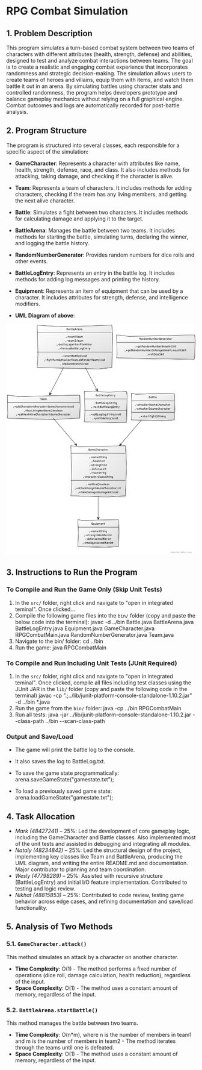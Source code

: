 # RPG Combat Simulation

## 1. Problem Description

This program simulates a turn-based combat system between two teams of characters with different attributes (health, strength, defense) and abilities, designed to test and analyze combat interactions between teams. The goal is to create a realistic and engaging combat experience that incorporates randomness and strategic decision-making. The simulation allows users to create teams of heroes and villains, equip them with items, and watch them battle it out in an arena. By simulating battles using character stats and controlled randomness, the program helps developers prototype and balance gameplay mechanics without relying on a full graphical engine. Combat outcomes and logs are automatically recorded for post-battle analysis.

## 2. Program Structure

The program is structured into several classes, each responsible for a specific aspect of the simulation:

*   **GameCharacter**: Represents a character with attributes like name, health, strength, defense, race, and class. It also includes methods for attacking, taking damage, and checking if the character is alive.
*   **Team**: Represents a team of characters. It includes methods for adding characters, checking if the team has any living members, and getting the next alive character.
*   **Battle**: Simulates a fight between two characters. It includes methods for calculating damage and applying it to the target.
*   **BattleArena**: Manages the battle between two teams. It includes methods for starting the battle, simulating turns, declaring the winner, and logging the battle history.
*   **RandomNumberGenerator**: Provides random numbers for dice rolls and other events.
*   **BattleLogEntry**: Represents an entry in the battle log. It includes methods for adding log messages and printing the history.
*   **Equipment**: Represents an item of equipment that can be used by a character. It includes attributes for strength, defense, and intelligence modifiers.

*   **UML Diagram of above**:

![alt text](image-1.png)

## 3. Instructions to Run the Program

### To Compile and Run the Game Only (Skip Unit Tests)

1. In the `src/` folder, right click and navigate to "open in integrated teminal". Once clicked...
2. Compile the following game files into the `bin/` folder (copy and paste the below code into the terminal):
 javac -d ../bin Battle.java BattleArena.java BattleLogEntry.java Equipment.java GameCharacter.java RPGCombatMain.java RandomNumberGenerator.java Team.java
3. Navigate to the bin/ folder:
 cd ../bin
4. Run the game:
 java RPGCombatMain

### To Compile and Run Including Unit Tests (JUnit Required)

1. In the `src/` folder, right click and navigate to "open in integrated teminal". Once clicked, compile all files including test classes using the JUnit JAR in the `lib/` folder (copy and paste the following code in the terminal)
 javac -cp ".;../lib/junit-platform-console-standalone-1.10.2.jar" -d ../bin *.java
2. Run the game from the `bin/` folder:
 java -cp ../bin RPGCombatMain
3. Run all tests:
 java -jar ../lib/junit-platform-console-standalone-1.10.2.jar --class-path ../bin --scan-class-path

### Output and Save/Load
* The game will print the battle log to the console.

* It also saves the log to BattleLog.txt.

* To save the game state programmatically:
 arena.saveGameState("gamestate.txt");
* To load a previously saved game state:
 arena.loadGameState("gamestate.txt");

 
## 4. Task Allocation

*   *Mark (48427241)* – 25%: Led the development of core gameplay logic, including the GameCharacter and Battle classes. Also implemented most of the unit tests and assisted in debugging and integrating all modules.
*   *Nataly (48234842)* – 25%: Led the structural design of the project, implementing key classes like Team and BattleArena, producing the UML diagram, and writing the entire README.md and documentation. Major contributor to planning and team coordination.
*   *Wesly (47798289)* – 25%: Assisted with recursive structure (BattleLogEntry) and initial I/O feature implementation. Contributed to testing and logic review. 
*   *Nikhat (48815853)* – 25%: Contributed to code review, testing game behavior across edge cases, and refining documentation and save/load functionality.

## 5. Analysis of Two Methods

### 5.1. `GameCharacter.attack()`

This method simulates an attack by a character on another character.

*   **Time Complexity**: O(1) - The method performs a fixed number of operations (dice roll, damage calculation, health reduction), regardless of the input.
*   **Space Complexity**: O(1) - The method uses a constant amount of memory, regardless of the input.

### 5.2. `BattleArena.startBattle()`

This method manages the battle between two teams.

*   **Time Complexity**: O(n*m), where n is the number of members in team1 and m is the number of members in team2 - The method iterates through the teams until one is defeated.
*   **Space Complexity**: O(1) - The method uses a constant amount of memory, regardless of the input.
